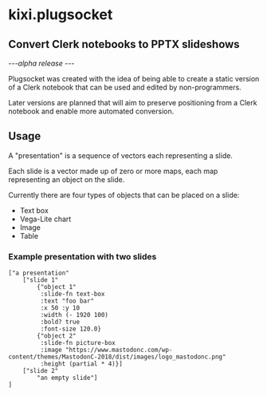 # kixi.plugsocket
## Convert Clerk notebooks to PPTX slideshows

---_alpha release_ ---

Plugsocket was created with the idea of being able to create a static version of a Clerk notebook that can be used and edited by non-programmers.

Later versions are planned that will aim to preserve positioning from a Clerk notebook and enable more automated conversion.

## Usage

A "presentation" is a sequence of vectors each representing a slide.

Each slide is a vector made up of zero or more maps, each map representing an object on the slide.

Currently there are four types of objects that can be placed on a slide:
* Text box
* Vega-Lite chart
* Image
* Table

### Example presentation with two slides

```
["a presentation"
    ["slide 1"
        {"object 1"
         :slide-fn text-box
         :text "foo bar"
         :x 50 :y 10
         :width (- 1920 100)
         :bold? true
         :font-size 120.0}
        {"object 2"
         :slide-fn picture-box
         :image "https://www.mastodonc.com/wp-content/themes/MastodonC-2018/dist/images/logo_mastodonc.png"
         :height (partial * 4)}]
    ["slide 2"
        "an empty slide"]
]
```
